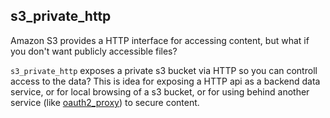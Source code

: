 s3_private_http
---------------

Amazon S3 provides a HTTP interface for accessing content, but what if you don't want publicly accessible files?

`s3_private_http` exposes a private s3 bucket via HTTP so you can controll access to the data? This is idea for exposing a HTTP api as a backend data service, or for local browsing of a s3 bucket, or for using behind another service (like [oauth2_proxy](https://github.com/bitly/oauth2_proxy)) to secure content.


